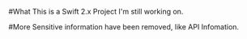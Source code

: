 #What
This is a Swift 2.x Project I'm still working on.

#More
Sensitive information have been removed, like API Infomation.
